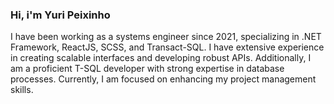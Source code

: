 
### Hi, i'm Yuri Peixinho

I have been working as a systems engineer since 2021, specializing in .NET Framework, ReactJS, SCSS, and Transact-SQL. I have extensive experience in creating scalable interfaces and developing robust APIs. Additionally, I am a proficient T-SQL developer with strong expertise in database processes. Currently, I am focused on enhancing my project management skills.











